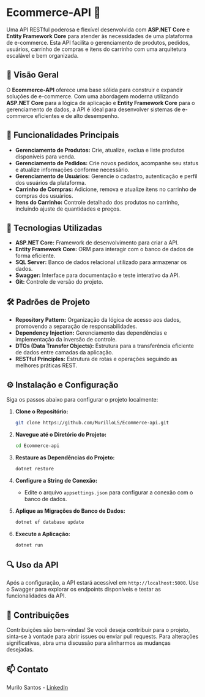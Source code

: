 # Ecommerce-API 🛒

Uma API RESTful poderosa e flexível desenvolvida com **ASP.NET Core** e **Entity Framework Core** para atender às necessidades de uma plataforma de e-commerce. Esta API facilita o gerenciamento de produtos, pedidos, usuários, carrinho de compras e itens do carrinho com uma arquitetura escalável e bem organizada.

## 🚀 Visão Geral

O **Ecommerce-API** oferece uma base sólida para construir e expandir soluções de e-commerce. Com uma abordagem moderna utilizando **ASP.NET Core** para a lógica de aplicação e **Entity Framework Core** para o gerenciamento de dados, a API é ideal para desenvolver sistemas de e-commerce eficientes e de alto desempenho.

## 🌟 Funcionalidades Principais

- **Gerenciamento de Produtos:** Crie, atualize, exclua e liste produtos disponíveis para venda.
- **Gerenciamento de Pedidos:** Crie novos pedidos, acompanhe seu status e atualize informações conforme necessário.
- **Gerenciamento de Usuários:** Gerencie o cadastro, autenticação e perfil dos usuários da plataforma.
- **Carrinho de Compras:** Adicione, remova e atualize itens no carrinho de compras dos usuários.
- **Itens do Carrinho:** Controle detalhado dos produtos no carrinho, incluindo ajuste de quantidades e preços.

## 🔧 Tecnologias Utilizadas

- **ASP.NET Core:** Framework de desenvolvimento para criar a API.
- **Entity Framework Core:** ORM para interagir com o banco de dados de forma eficiente.
- **SQL Server:** Banco de dados relacional utilizado para armazenar os dados.
- **Swagger:** Interface para documentação e teste interativo da API.
- **Git:** Controle de versão do projeto.

## 🛠️ Padrões de Projeto

- **Repository Pattern:** Organização da lógica de acesso aos dados, promovendo a separação de responsabilidades.
- **Dependency Injection:** Gerenciamento das dependências e implementação da inversão de controle.
- **DTOs (Data Transfer Objects):** Estrutura para a transferência eficiente de dados entre camadas da aplicação.
- **RESTful Principles:** Estrutura de rotas e operações seguindo as melhores práticas REST.

## ⚙️ Instalação e Configuração

Siga os passos abaixo para configurar o projeto localmente:

1. **Clone o Repositório:**
    ```bash
    git clone https://github.com/MurilloLS/Ecommerce-api.git
    ```
2. **Navegue até o Diretório do Projeto:**
    ```bash
    cd Ecommerce-api
    ```
3. **Restaure as Dependências do Projeto:**
    ```bash
    dotnet restore
    ```
4. **Configure a String de Conexão:**
   - Edite o arquivo `appsettings.json` para configurar a conexão com o banco de dados.

5. **Aplique as Migrações do Banco de Dados:**
    ```bash
    dotnet ef database update
    ```
6. **Execute a Aplicação:**
    ```bash
    dotnet run
    ```

## 🔍 Uso da API

Após a configuração, a API estará acessível em `http://localhost:5000`. Use o Swagger para explorar os endpoints disponíveis e testar as funcionalidades da API.

## 💬 Contribuições

Contribuições são bem-vindas! Se você deseja contribuir para o projeto, sinta-se à vontade para abrir issues ou enviar pull requests. Para alterações significativas, abra uma discussão para alinharmos as mudanças desejadas.

## 📫 Contato

Murilo Santos - [LinkedIn](https://linkedin.com/in/murillo-santos1)
